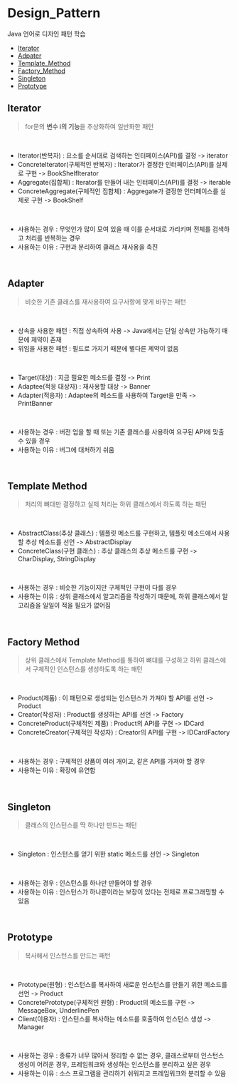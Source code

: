 # Design_Pattern
Java 언어로 디자인 패턴 학습

- [Iterator](#iterator)
- [Adpater](#adapter)
- [Template_Method](#template-method)
- [Factory_Method](#factory-method)
- [Singleton](#singleton)
- [Prototype](#prototype)

## Iterator
> for문의 **변수 i의 기능**을 추상화하여 일반화한 패턴   

<br>

* Iterator(반복자) : 요소를 순서대로 검색하는 인터페이스(API)를 결정 -> iterator
* ConcreteIterator(구체적인 반복자) : Iterator가 결정한 인터페이스(API)를 실제로 구현 -> BookShelfIterator
* Aggregate(집합체) : Iterator를 만들어 내는 인터페이스(API)를 결정 -> iterable
* ConcreteAggregate(구체적인 집합체) : Aggregate가 결정한 인터페이스를 실제로 구현 -> BookShelf

<br>

- 사용하는 경우 : 무엇인가 많이 모여 있을 때 이를 순서대로 가리키며 전체를 검색하고 처리를 반복하는 경우   
- 사용하는 이유 : 구현과 분리하여 클래스 재사용을 촉진   

<br>

## Adapter
> 비슷한 기존 클래스를 재사용하여 요구사항에 맞게 바꾸는 패턴   

<br>

- 상속을 사용한 패턴 : 직접 상속하여 사용 -> Java에서는 단일 상속만 가능하기 때문에 제약이 존재
- 위임을 사용한 패턴 : 필드로 가지기 때문에 별다른 제약이 없음

<br>

* Target(대상) : 지금 필요한 메소드를 결정 -> Print
* Adaptee(적응 대상자) : 재사용할 대상 -> Banner
* Adapter(적응자) : Adaptee의 메소드를 사용하여 Target을 만족 -> PrintBanner

<br>

- 사용하는 경우 : 버전 업을 할 때 또는 기존 클래스를 사용하여 요구된 API에 맞출 수 있을 경우  
- 사용하는 이유 : 버그에 대처하기 쉬움   

<br>

## Template Method
> 처리의 뼈대만 결정하고 실제 처리는 하위 클래스에서 하도록 하는 패턴   

<br>

* AbstractClass(추상 클래스) : 템플릿 메소드를 구현하고, 템플릿 메소드에서 사용할 추상 메소드를 선언 -> AbstractDisplay
* ConcreteClass(구현 클래스) : 추상 클래스의 추상 메소드를 구현 -> CharDisplay, StringDisplay

<br>

- 사용하는 경우 : 비슷한 기능이지만 구체적인 구현이 다를 경우   
- 사용하는 이유 : 상위 클래스에서 알고리즘을 작성하기 때문에, 하위 클래스에서 알고리즘을 일일이 적을 필요가 없어짐

<br>

## Factory Method
> 상위 클래스에서 Template Method를 통하여 뼈대를 구성하고 하위 클래스에서 구체적인 인스턴스를 생성하도록 하는 패턴   

<br>

* Product(제품) : 이 패턴으로 생성되는 인스턴스가 가져야 할 API를 선언 -> Product
* Creator(작성자) : Product를 생성하는 API를 선언 -> Factory
* ConcreteProduct(구체적인 제품) : Product의 API를 구현 -> IDCard
* ConcreteCreator(구체적인 작성자) : Creator의 API를 구현 -> IDCardFactory

<br>

- 사용하는 경우 : 구체적인 상품이 여러 개이고, 같은 API를 가져야 할 경우
- 사용하는 이유 : 확장에 유연함

<br>

## Singleton
> 클래스의 인스턴스를 딱 하나만 만드는 패턴   

<br>

* Singleton : 인스턴스를 얻기 위한 static 메소드를 선언 -> Singleton

<br>

- 사용하는 경우 : 인스턴스를 하나만 만들어야 할 경우
- 사용하는 이유 : 인스턴스가 하나뿐이라는 보장이 있다는 전제로 프로그래밍할 수 있음

<br>

## Prototype
> 복사해서 인스턴스를 만드는 패턴   

<br>

* Prototype(원형) : 인스턴스를 복사하여 새로운 인스턴스를 만들기 위한 메소드를 선언 -> Product
* ConcretePrototype(구체적인 원형) : Product의 메소드를 구현 -> MessageBox, UnderlinePen
* Client(이용자) : 인스턴스를 복사하는 메소드를 호출하여 인스턴스 생성 -> Manager

<br>

- 사용하는 경우 : 종류가 너무 많아서 정리할 수 없는 경우, 클래스로부터 인스턴스 생성이 어려운 경우, 프레임워크와 생성하는 인스턴스를 분리하고 싶은 경우
- 사용하는 이유 : 소스 프로그램을 관리하기 쉬워지고 프레임워크와 분리할 수 있음

<br>